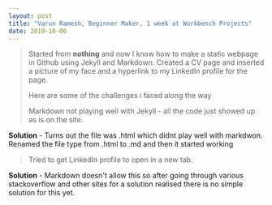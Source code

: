 ```yaml
---
layout: post
title: "Varun Ramesh, Beginner Maker, 1 week at Workbench Projects"
date: 2019-10-06
---
```


> Started from **nothing** and now I know how to make a static webpage in Github using Jekyll and Markdown. 
> Created a CV page and inserted a picture of my face and a hyperlink to my LinkedIn profile for the page.
>
> Here are some of the challenges i faced along the way
>
> Markdown not playing well with Jekyll - all the code just showed up as is on the site.
>
**Solution** - Turns out the file was .html which didnt play well with markdwon. Renamed the file type from .html to .md and then it started working
>
> Tried to get LinkedIn profile to open in a new tab.
>
**Solution** - Markdown doesn't allow this so after going through various stackoverflow and other sites for a solution realised there is no simple solution for this yet. 
 